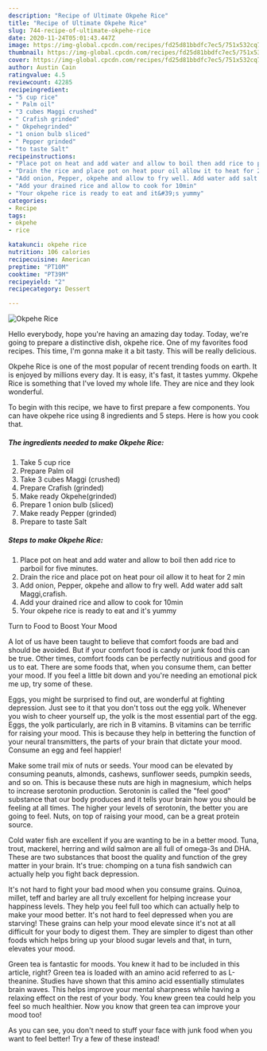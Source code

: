 ```yaml
---
description: "Recipe of Ultimate Okpehe Rice"
title: "Recipe of Ultimate Okpehe Rice"
slug: 744-recipe-of-ultimate-okpehe-rice
date: 2020-11-24T05:01:43.447Z
image: https://img-global.cpcdn.com/recipes/fd25d81bbdfc7ec5/751x532cq70/okpehe-rice-recipe-main-photo.jpg
thumbnail: https://img-global.cpcdn.com/recipes/fd25d81bbdfc7ec5/751x532cq70/okpehe-rice-recipe-main-photo.jpg
cover: https://img-global.cpcdn.com/recipes/fd25d81bbdfc7ec5/751x532cq70/okpehe-rice-recipe-main-photo.jpg
author: Austin Cain
ratingvalue: 4.5
reviewcount: 42285
recipeingredient:
- "5 cup rice"
- " Palm oil"
- "3 cubes Maggi crushed"
- " Crafish grinded"
- " Okpehegrinded"
- "1 onion bulb sliced"
- " Pepper grinded"
- "to taste Salt"
recipeinstructions:
- "Place pot on heat and add water and allow to boil then add rice to parboil for five minutes."
- "Drain the rice and place pot on heat pour oil allow it to heat for 2 min"
- "Add onion, Pepper, okpehe and allow to fry well. Add water add salt Maggi,crafish."
- "Add your drained rice and allow to cook for 10min"
- "Your okpehe rice is ready to eat and it&#39;s yummy"
categories:
- Recipe
tags:
- okpehe
- rice

katakunci: okpehe rice 
nutrition: 106 calories
recipecuisine: American
preptime: "PT10M"
cooktime: "PT39M"
recipeyield: "2"
recipecategory: Dessert

---
```



![Okpehe Rice](https://img-global.cpcdn.com/recipes/fd25d81bbdfc7ec5/751x532cq70/okpehe-rice-recipe-main-photo.jpg)

Hello everybody, hope you're having an amazing day today. Today, we're going to prepare a distinctive dish, okpehe rice. One of my favorites food recipes. This time, I'm gonna make it a bit tasty. This will be really delicious.



Okpehe Rice is one of the most popular of recent trending foods on earth. It is enjoyed by millions every day. It is easy, it's fast, it tastes yummy. Okpehe Rice is something that I've loved my whole life. They are nice and they look wonderful.


To begin with this recipe, we have to first prepare a few components. You can have okpehe rice using 8 ingredients and 5 steps. Here is how you cook that.

<!--inarticleads1-->

##### The ingredients needed to make Okpehe Rice:

1. Take 5 cup rice
1. Prepare  Palm oil
1. Take 3 cubes Maggi (crushed)
1. Prepare  Crafish (grinded)
1. Make ready  Okpehe(grinded)
1. Prepare 1 onion bulb (sliced)
1. Make ready  Pepper (grinded)
1. Prepare to taste Salt




<!--inarticleads2-->

##### Steps to make Okpehe Rice:

1. Place pot on heat and add water and allow to boil then add rice to parboil for five minutes.
1. Drain the rice and place pot on heat pour oil allow it to heat for 2 min
1. Add onion, Pepper, okpehe and allow to fry well. Add water add salt Maggi,crafish.
1. Add your drained rice and allow to cook for 10min
1. Your okpehe rice is ready to eat and it&#39;s yummy




Turn to Food to Boost Your Mood


A lot of us have been taught to believe that comfort foods are bad and should be avoided. But if your comfort food is candy or junk food this can be true. Other times, comfort foods can be perfectly nutritious and good for us to eat. There are some foods that, when you consume them, can better your mood. If you feel a little bit down and you're needing an emotional pick me up, try some of these.

Eggs, you might be surprised to find out, are wonderful at fighting depression. Just see to it that you don't toss out the egg yolk. Whenever you wish to cheer yourself up, the yolk is the most essential part of the egg. Eggs, the yolk particularly, are rich in B vitamins. B vitamins can be terrific for raising your mood. This is because they help in bettering the function of your neural transmitters, the parts of your brain that dictate your mood. Consume an egg and feel happier!

Make some trail mix of nuts or seeds. Your mood can be elevated by consuming peanuts, almonds, cashews, sunflower seeds, pumpkin seeds, and so on. This is because these nuts are high in magnesium, which helps to increase serotonin production. Serotonin is called the "feel good" substance that our body produces and it tells your brain how you should be feeling at all times. The higher your levels of serotonin, the better you are going to feel. Nuts, on top of raising your mood, can be a great protein source.

Cold water fish are excellent if you are wanting to be in a better mood. Tuna, trout, mackerel, herring and wild salmon are all full of omega-3s and DHA. These are two substances that boost the quality and function of the grey matter in your brain. It's true: chomping on a tuna fish sandwich can actually help you fight back depression. 

It's not hard to fight your bad mood when you consume grains. Quinoa, millet, teff and barley are all truly excellent for helping increase your happiness levels. They help you feel full too which can actually help to make your mood better. It's not hard to feel depressed when you are starving! These grains can help your mood elevate since it's not at all difficult for your body to digest them. They are simpler to digest than other foods which helps bring up your blood sugar levels and that, in turn, elevates your mood.

Green tea is fantastic for moods. You knew it had to be included in this article, right? Green tea is loaded with an amino acid referred to as L-theanine. Studies have shown that this amino acid essentially stimulates brain waves. This helps improve your mental sharpness while having a relaxing effect on the rest of your body. You knew green tea could help you feel so much healthier. Now you know that green tea can improve your mood too!

As you can see, you don't need to stuff your face with junk food when you want to feel better! Try a few of these instead!

